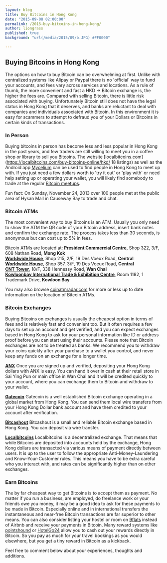 ```yaml
---
layout: blog
title: Buy Bitcoins in Hong Kong
date: "2015-09-08 02:00:00"
permalink: /2015-buy-bitcoins-in-hong-kong/
author: liongrass
published: true
background: "url(/media/2015/09/b.JPG) #FF0000"

---
```


## Buying Bitcoins in Hong Kong

The options on how to buy Bitcoin can be overwhelming at first. Unlike with centralized systems like Alipay or Paypal there is no 'official' way to fund your accounts, and fees vary across services and locations. As a rule of thumb, the more convenient and fast a HKD -> Bitcoin exchange is, the higher the fees are.
Compared with selling Bitcoin, there is little risk associated with buying.
Unfortunately Bitcoin still does not have the legal status in Hong Kong that it deserves, and banks are reluctant to deal with companies and individuals associated with Bitcoin. In this environment it is easy for scammers to attempt to defraud you of your Dollars or Bitcoins in certain kinds of transactions.

### In Person

Buying bitcoins in person has become less and less popular in Hong Kong in the past years, and few traders are still willing to meet you in a coffee shop or library to sell you Bitcoins. The website [localbitcoins.com](https://localbitcoins.com/buy-bitcoins-online/hkd/ 18 listings) as well as the Android app [Mycelium](https://mycelium.com/lt/help.html) can be used to find people in Hong Kong to meet up with.
If you just need a few dollars worth to 'try it out' or 'play with' or need help setting up or operating your wallet, you will likely find somebody to trade at the regular [Bitcoin meetups](http://www.meetup.com/Bitcoin-HK/).

Fun fact: On Sunday, November 24, 2013 over 100 people met at the public area of Hysan Mall in Causeway Bay to trade and chat.

### Bitcoin ATMs

The most convenient way to buy Bitcoins is an ATM. Usually you only need to show the ATM the QR code of your Bitcoin address, insert bank notes and confirm the exchange rate. The process takes less than 30 seconds, is anonymous but can cost up to 5% in fees.

Bitcoin ATMs are located at:
**[President Commercial Centre](http://hkbitcoinatm.com/)**, Shop 322, 3/F, 608 Nathan Road, **Mong Kok**    
**[Worldwide House](https://www.bitfx.com/)**, Shop 215, 2/F, 19 Des Voeux Road, **Central**    
**[Worldwide House](http://www.hkbitcoinkiosk.com/)**, Shop 357. 3/F, 19 Des Voeux Road, **Central**    
**[CNT Tower](https://anxintl.com/contact-us/)**, 18/F, 338 Hennessy Road, **Wan Chai**    
**[Kowloonbay International Trade & Exhibition Centre](http://www.bitcoinatm.com.hk/)**, Room 1182, 1 Trademark Drive, **Kowloon Bay**    

You may also browse [coinatmradar.com](http://coinatmradar.com/) for more or less up to date information on the location of Bitcoin ATMs.

### Bitcoin Exchanges

Buying Bitcoins on exchanges is usually the cheapest option in terms of fees and is relatively fast and convenient too. But it often requires a few days to set up an account and get verified, and you can expect exchanges based in Hong Kong to ask for your personal information like ID or address proof before you can start using their accounts.
Please note that Bitcoin exchanges are not to be treated as banks. We recommend you to withdraw your coins quickly after your purchase to a wallet you control, and never keep any funds on an exchange for a longer time.

**[ANX](https://anxpro.com/)**
Once you are signed up and verified, depositing your Hong Kong dollars with ANX is easy. You can hand it over in cash at their retail store in Sai Ying Pun or main office in Wan Chai and it will be credited quickly to your account, where you can exchange them to Bitcoin and withdraw to your wallet.

**[Gatecoin](https://gatecoin.com/)**
Gatecoin is a well established Bitcoin exchange operating in a global market from Hong Kong. You can send them local wire transfers from your Hong Kong Dollar bank account and have them credited to your account after verification.

**[Bitcashout](https://www.bitcashout.com/)**
Bitcashout is a small and reliable Bitcoin exchange based in Hong Kong. You can deposit via wire transfer.

**[Localbitcoins](https://localbitcoins.com/country/HK)**
Localbitcoins is a decentralized exchange. That means that while Bitcoins are deposited into accounts held by the exchange, Hong Kong dollars are transacted via various means of payment directly between users. It is up to the user to follow the appropriate Anti-Money-Laundering and Know-Your-Customer rules.
This means you have to be extra careful who you interact with, and rates can be significantly higher than on other exchanges.

### Earn Bitcoins

The by far cheapest way to get Bitcoins is to accept them as payment. No matter if you run a business, are employed, do freelance work or your friends owe you money, it may be a good idea to ask for these payments to be made in Bitcoin. Especially online and in international transfers the instantaneous and near-free Bitcoin transactions are far superior to other means.
You can also consider listing your hostel or room on [9flats](https://www.9flats.com/) instead of Airbnb and receive your payments in Bitcoin.
Many reward systems like [pointshound](https://www.pointshound.com/) or [HotelGo24](https://www.hotelgo24.com/) allow you to cash out your rewards directly in Bitcoin. So you pay as much for your travel bookings as you would elsewhere, but you get a tiny reward in Bitcoin as a kickback.


Feel free to comment below about your experiences, thoughts and additions.


